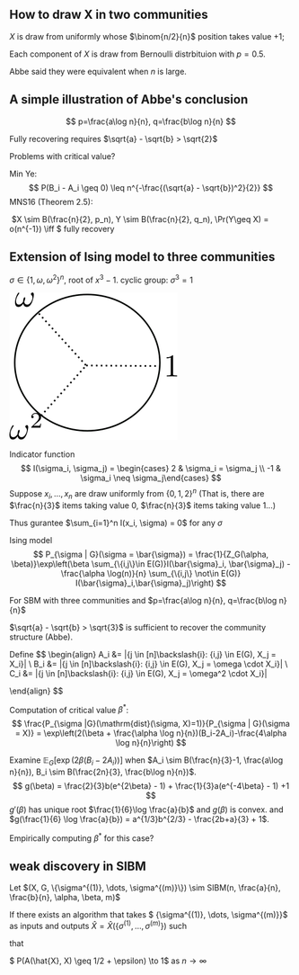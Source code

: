 ## How to draw X in two communities

$X$ is draw from uniformly whose $\binom{n/2}{n}$ position takes value $+1$;

Each component of $X$ is draw from Bernoulli distrbituion with $p=0.5$.

Abbe said they were equivalent when $n$ is large.

## A simple illustration of Abbe's conclusion

$$
p=\frac{a\log n}{n}, q=\frac{b\log n}{n}
$$

Fully recovering requires $\sqrt{a} - \sqrt{b} > \sqrt{2}$

Problems with critical value?

Min Ye:
$$
P(B_i - A_i \geq 0) \leq n^{-\frac{(\sqrt{a} - \sqrt{b})^2}{2}}
$$
MNS16 (Theorem 2.5):

​      $X \sim B(\frac{n}{2}, p_n), Y \sim B(\frac{n}{2}, q_n), \Pr(Y\geq X) = o(n^{-1}) \iff $ fully recovery

## Extension of Ising model to three communities

$\sigma \in \{1,\omega,\omega^2 \}^n$, root of $x^3-1$. cyclic group: $\sigma^3=1$

![](./case3.png)

Indicator function
$$
I(\sigma_i, \sigma_j) = \begin{cases} 2 & \sigma_i = \sigma_j \\
-1 & \sigma_i \neq \sigma_j\end{cases}
$$
Suppose $x_i, \dots, x_n$ are draw uniformly from $\{0,1,2\}^n$ (That is, there are $\frac{n}{3}$ items taking value $0$, $\frac{n}{3}$ items taking value 1...)

Thus gurantee $\sum_{i=1}^n I(x_i, \sigma) = 0$ for any $\sigma$

Ising model
$$
P_{\sigma | G}(\sigma = \bar{\sigma}) = \frac{1}{Z_G(\alpha, \beta)}\exp\left(\beta \sum_{\{i,j\}\in E(G)}I(\bar{\sigma}_i, \bar{\sigma}_j) - \frac{\alpha \log(n)}{n} \sum_{\{i,j\} \not\in E(G)} I(\bar{\sigma}_i,\bar{\sigma}_j)\right)
$$




For SBM with three communities and $p=\frac{a\log n}{n}, q=\frac{b\log n}{n}$

  $\sqrt{a} - \sqrt{b} > \sqrt{3}$ is sufficient to recover the community structure (Abbe).

Define
$$
\begin{align}
A_i &= |\{j \in [n]\backslash\{i\}: \{i,j\} \in E(G), X_j = X_i\}| \\
B_i &= |\{j \in [n]\backslash\{i\}: \{i,j\} \in E(G), X_j = \omega \cdot X_i\}| \\
C_i &= |\{j \in [n]\backslash\{i\}: \{i,j\} \in E(G), X_j = \omega^2 \cdot X_i\}|

\end{align}
$$


Computation of critical value $\beta^*$:
$$
\frac{P_{\sigma |G}(\mathrm{dist}(\sigma, X)=1)}{P_{\sigma | G}(\sigma = X)}
= \exp\left(2(\beta + \frac{\alpha \log n}{n})(B_i-2A_i)-\frac{4\alpha \log n}{n}\right)
$$


Examine $\mathbb{E}_G[\exp(2\beta (B_i -2 A_i))]$ when $A_i \sim B(\frac{n}{3}-1, \frac{a\log n}{n}), B_i \sim B(\frac{2n}{3}, \frac{b\log n}{n})$.
$$
g(\beta) = \frac{2}{3}b(e^{2\beta} - 1) + \frac{1}{3}a(e^{-4\beta} - 1) +1
$$
$g'(\beta)$ has unique root $\frac{1}{6}\log \frac{a}{b}$ and $g(\beta)$ is convex. and $g(\frac{1}{6} \log \frac{a}{b}) = a^{1/3}b^{2/3} - \frac{2b+a}{3} + 1$.

Empirically computing $\beta^*$ for this case?

## weak discovery in SIBM

Let $(X, G, \{\sigma^{(1)}, \dots, \sigma^{(m)}\}) \sim SIBM(n, \frac{a}{n}, \frac{b}{n}, \alpha, \beta, m)$

If there exists an algorithm that takes $ \{\sigma^{(1)}, \dots, \sigma^{(m)}\}$ as inputs and outputs $\hat{X} =\hat{X}( \{\sigma^{(1)}, \dots, \sigma^{(m)}\})$ such

that

$ P(A(\hat{X}, X) \geq 1/2 + \epsilon)  \to 1$ as $n \to \infty$

